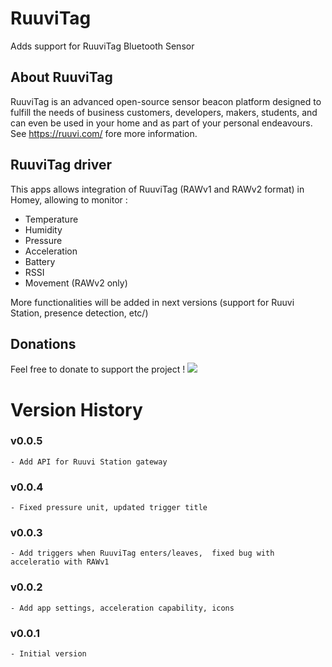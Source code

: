 # RuuviTag

Adds support for RuuviTag Bluetooth Sensor

## About RuuviTag
RuuviTag is an advanced open-source sensor beacon platform designed to fulfill the needs of business customers, developers, makers, students, and can even be used in your home and as part of your personal endeavours. See https://ruuvi.com/ fore more information. 

## RuuviTag driver
This apps allows integration of RuuviTag (RAWv1 and RAWv2 format) in Homey, allowing to monitor :
- Temperature
- Humidity
- Pressure
- Acceleration
- Battery
- RSSI
- Movement (RAWv2 only)

More functionalities will be added in next versions (support for Ruuvi Station, presence detection, etc/)

## Donations
Feel free to donate to  support the project !
[<img src="https://www.paypalobjects.com/en_GB/i/btn/btn_donate_SM.gif">](https://www.paypal.com/cgi-bin/webscr?cmd=_donations&business=RVBS24SPLU922&currency_code=EUR)

# Version History
### v0.0.5 
	- Add API for Ruuvi Station gateway
### v0.0.4
	- Fixed pressure unit, updated trigger title
### v0.0.3
	- Add triggers when RuuviTag enters/leaves,  fixed bug with acceleratio with RAWv1
### v0.0.2
	- Add app settings, acceleration capability, icons
### v0.0.1
	- Initial version